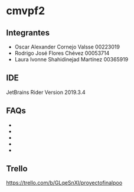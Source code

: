 # cmvpf2

## Integrantes

- Oscar Alexander Cornejo Valsse 00223019
- Rodrigo José Flores Chévez 00053714
- Laura Ivonne Shahidinejad Martínez 00365919

## IDE

JetBrains Rider Version 2019.3.4

## FAQs

-
-
-
-
-

## Trello

https://trello.com/b/GLqeSnXI/proyectofinalpoo

